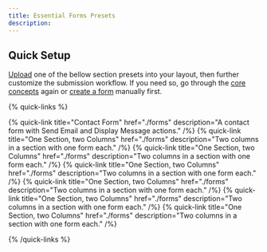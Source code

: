 ```yaml
---
title: Essential Forms Presets
description:
---
```


## Quick Setup

[Upload](https://yootheme.com/support/yootheme-pro/joomla/layout-library#download-and-upload-layouts) one of the bellow section presets into your layout, then further customize the submission workflow. If you need so, go through the [core concepts](./) again or [create a form](#creating-a-form) manually first.

{% quick-links %}

{% quick-link title="Contact Form" href="./forms" description="A contact form with Send Email and Display Message actions." /%}
{% quick-link title="One Section, two Columns" href="./forms" description="Two columns in a section with one form each." /%}
{% quick-link title="One Section, two Columns" href="./forms" description="Two columns in a section with one form each." /%}
{% quick-link title="One Section, two Columns" href="./forms" description="Two columns in a section with one form each." /%}
{% quick-link title="One Section, two Columns" href="./forms" description="Two columns in a section with one form each." /%}
{% quick-link title="One Section, two Columns" href="./forms" description="Two columns in a section with one form each." /%}
{% quick-link title="One Section, two Columns" href="./forms" description="Two columns in a section with one form each." /%}

{% /quick-links %}
